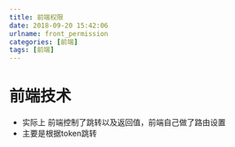 ```yaml
---
title: 前端权限
date: 2018-09-20 15:42:06
urlname: front_permission
categories: [前端]
tags: [前端]
---
```


# 前端技术

* 实际上 前端控制了跳转以及返回值，前端自己做了路由设置
* 主要是根据token跳转

<!--more-->
